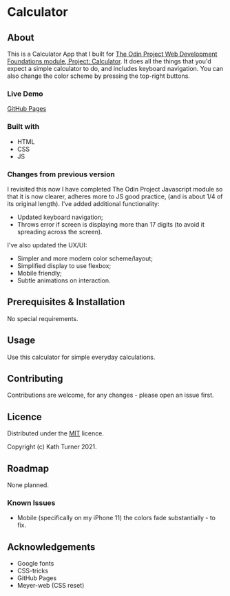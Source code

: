 # Calculator

## About

This is a Calculator App that I built for [The Odin Project Web Development Foundations module, Project: Calculator](https://www.theodinproject.com/paths/foundations/courses/foundations/lessons/calculator). It does all the things that you'd expect a simple calculator to do, and includes keyboard navigation. You can also change the color scheme by pressing the top-right buttons.

### Live Demo

[GitHub Pages](https://kath-ldn.github.io/calculator/)

### Built with

* HTML
* CSS
* JS

### Changes from previous version

I revisited this now I have completed The Odin Project Javascript module so that it is now clearer, adheres more to JS good practice, (and is about 1/4 of its original length). I've added additional functionality:
- Updated keyboard navigation;
- Throws error if screen is displaying more than 17 digits (to avoid it spreading across the screen).

I've also updated the UX/UI:
- Simpler and more modern color scheme/layout;
- Simplified display to use flexbox;
- Mobile friendly;
- Subtle animations on interaction.

## Prerequisites & Installation

No special requirements.

## Usage

Use this calculator for simple everyday calculations.

## Contributing

Contributions are welcome, for any changes - please open an issue first.

## Licence

Distributed under the [MIT](https://choosealicense.com/licenses/mit/) licence.

Copyright (c) Kath Turner 2021.

## Roadmap

None planned.

### Known Issues

- Mobile (specifically on my iPhone 11) the colors fade substantially - to fix.

## Acknowledgements

* Google fonts
* CSS-tricks
* GitHub Pages
* Meyer-web (CSS reset)
